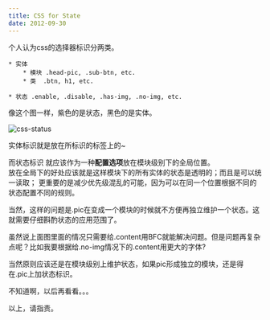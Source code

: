```yaml
---
title: CSS for State
date: 2012-09-30
---
```


个人认为css的选择器标识分两类。

    * 实体
        * 模块 .head-pic, .sub-btn, etc. 
        * 类  .btn, h1, etc.
        
    * 状态 .enable, .disable, .has-img, .no-img, etc.



像这个图一样，紫色的是状态，黑色的是实体。


![css-status](https://docs.google.com/drawings/pub?id=14Csv25-kgd-BKhudjE0UzYh64nO9iXVx4sFksNm2Muo&w=393&h=317)


实体标识就是放在所标识的标签上的~

而状态标识 就应该作为一种**配置选项**放在模块级别下的全局位置。   
放在全局下的好处应该就是这样模块下的所有实体的状态是透明的；而且是可以统一读取；
更重要的是减少优先级混乱的可能，因为可以在同一个位置根据不同的状态配置不同的规则。

当然，这样的问题是.pic在变成一个模块的时候就不方便再独立维护一个状态。这就需要仔细斟酌状态的应用范围了。

虽然说上面图里面的情况只需要给.content用BFC就能解决问题。但是问题再复杂点呢？比如我要根据给.no-img情况下的.content用更大的字体?

当然原则应该还是在模块级别上维护状态，如果pic形成独立的模块，还是得在.pic上加状态标识。


不知道啊，以后再看看。。。


以上，请指责。
